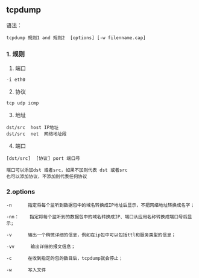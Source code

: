 ## tcpdump

语法：

```
tcpdump 规则1 and 规则2  [options] [-w filenname.cap]
```

### 1. 规则

1. 端口

```
-i eth0
```

2. 协议

```
tcp udp icmp
```

3. 地址

```
dst/src  host IP地址
dst/src  net  网络地址段
```

4. 端口

```
[dst/src]  [协议] port 端口号

端口可以添加dst 或者src，如果不加则代表 dst 或者src
也可以添加协议，不添加则代表任何协议
```

### 2.options

```
-n 　　　指定将每个监听到数据包中的域名转换成IP地址后显示，不把网络地址转换成名字；

-nn：    指定将每个监听到的数据包中的域名转换成IP、端口从应用名称转换成端口号后显示;
 
-v 　　　输出一个稍微详细的信息，例如在ip包中可以包括ttl和服务类型的信息；

-vv 　　　输出详细的报文信息；

-c 　　　在收到指定的包的数目后，tcpdump就会停止；

-w      写入文件
     
```

